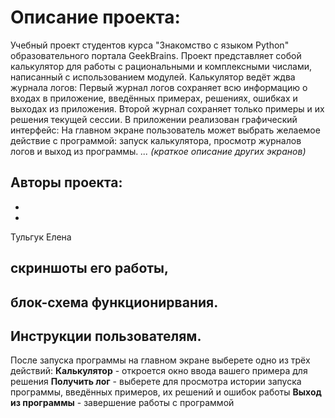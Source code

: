 # Описание проекта:
Учебный проект студентов курса "Знакомство с языком Python" образовательного портала GeekBrains.
Проект представляет собой калькулятор для работы с рациональными и комплексными числами, написанный с использованием модулей.
Калькулятор ведёт ждва журнала логов:
Первый журнал логов сохраняет всю информацию о входах в приложение, введённых примерах, решениях, ошибках и выходах из приложения.
Второй журнал сохраняет только примеры и их решения текущей сессии.
В приложении реализован графический интерфейс:
На главном экране пользователь может выбрать желаемое действие с программой: запуск калькулятора, просмотр журналов логов и выход из программы.
_... (краткое описание других экранов)_

## Авторы проекта:

-
-
Тульгук Елена
## скриншоты его работы, 
## блок-схема функционирвания.
## Инструкции пользователям.
После запуска программы на главном экране выберете одно из трёх действий:
**Калькулятор** - откроется окно ввода вашего примера для решения
**Получить лог** - выберете для просмотра истории запуска программы, введённых примеров, их решений и ошибок работы
**Выход из программы** - завершение работы с программой